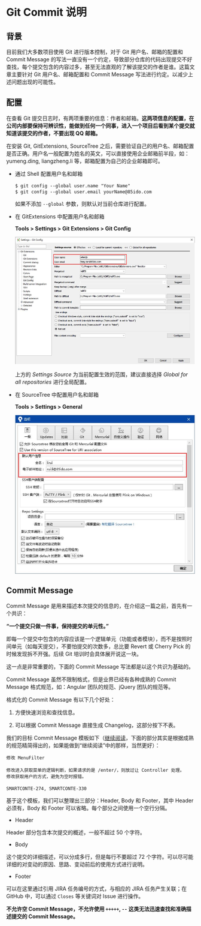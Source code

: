 # Git Commit 说明

## 背景

目前我们大多数项目使用 Git 进行版本控制，对于 Git 用户名、邮箱的配置和 Commit Message 的写法一直没有一个约定，导致部分仓库的代码出现提交不好查找，每个提交包含的内容过多，甚至无法直观的了解该提交的作者是谁。这篇文章主要针对 Git 用户名、邮箱配置和 Commit Message 写法进行约定。以减少上述问题出现的可能性。

## 配置

在查看 Git 提交日志时，有两项重要的信息：作者和邮箱。**这两项信息的配置，在公司内部要保持可辨识性，能做到任何一个同事，进入一个项目后看到某个提交就知道该提交的作者，不要出现 QQ 邮箱。**

在安装 Git, GitExtensions, SourceTree 之后，需要验证自己的用户名、邮箱配置是否正确。用户名一般配置为姓名的英文，可以直接使用企业邮箱前半段，如：yumeng.ding, liangzheng.li 等，邮箱配置为自己的企业邮箱即可。

- 通过 Shell 配置用户名和邮箱

    ```shell
    $ git config --global user.name "Your Name"
    $ git config --global user.email yourName@85ido.com
    ```

    如果不添加 `--global` 参数，则默认对当前仓库进行配置。

- 在 GitExtensions 中配置用户名和邮箱

    **Tools > Settings > Git Extensions > Git Config**

    ![GitExtensions 配置](images/gitext-config.jpg)

    上方的 *Settings Source* 为当前配置生效的范围，建议直接选择 *Global for all repositories* 进行全局配置。

- 在 SourceTree 中配置用户名和邮箱

    **Tools > Settings > General**

    ![SourceTree 配置](images/sourcetree-config.jpg)

## Commit Message

Commit Message 是用来描述本次提交的信息的，在介绍这一篇之前，首先有一个共识：

**“一个提交只做一件事，保持提交的单元性。”**

即每一个提交中包含的内容应该是一个逻辑单元（功能或者模块），而不是按照时间单元（如每天提交），不要怕提交的次数多，总比要 Revert 或 Cherry Pick 的时候发现拆不开强。后续 Git 培训时会具体展开说这一块。

这一点是非常重要的，下面的 Commit Message 写法都是以这个共识为基础的。

Commit Message 虽然不限制格式，但是业界已经有各种成熟的 Commit Message 格式规范，如：Angular 团队的规范、jQuery 团队的规范等。

格式化的 Commit Message 有以下几个好处：

1. 方便快速浏览和查找信息。

1. 可以根据 Commit Message 直接生成 Changelog，这部分按下不表。

我们的目标 Commit Message 模板如下（[继续阅读](http://www.ruanyifeng.com/blog/2016/01/commit_message_change_log.html)，下面的部分其实是根据成熟的规范精简得出的，如果能做到“继续阅读”中的那样，当然更好）：

    修改 MenuFilter

    修改进入获取菜单的逻辑判断，如果请求的是 /enter/，则放过让 Controller 处理。
    修改获取用户的方式，避免为空时报错。

    SMARTCONTE-274, SMARTCONTE-330

基于这个模板，我们可以整理出三部分：Header, Body 和 Footer，其中 Header 必须有，Body 和 Footer 可以省略。每个部分之间使用一个空行分隔。

- Header

Header 部分包含本次提交的概述，一般不超过 50 个字符。

- Body

这个提交的详细描述，可以分成多行，但是每行不要超过 72 个字符。可以尽可能详细的对变动的原因、思路、变动前后的使用方式进行说明。

- Footer

可以在这里通过引用 JIRA 任务编号的方式，与相应的 JIRA 任务产生关联；在 GitHub 中，可以通过 `Closes` 等关键词对 Issue 进行操作。

**不允许空 Commit Message，不允许使用 `+++++`, `--` 这类无法迅速查找和准确描述提交的 Commit Message。**
